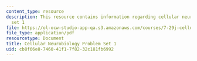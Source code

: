```yaml
---
content_type: resource
description: This resource contains information regarding cellular neurobiology problem
  set 1
file: https://ol-ocw-studio-app-qa.s3.amazonaws.com/courses/7-29j-cellular-neurobiology-spring-2012/cb8f66e8746041f17f8232c181fb6992_MIT7_29JS12_PSet_1.pdf
file_type: application/pdf
resourcetype: Document
title: Cellular Neurobiology Problem Set 1
uid: cb8f66e8-7460-41f1-7f82-32c181fb6992
---
```


